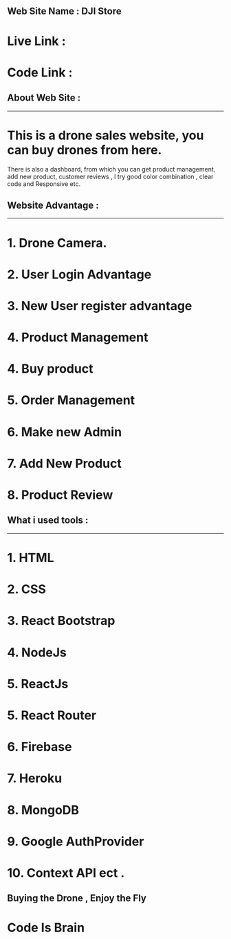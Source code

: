 ## Web Site Name : DJI Store

# Live Link :

# Code Link :

## About Web Site :

---

# This is a drone sales website, you can buy drones from here.

There is also a dashboard, from which you can get product management, add new product,
customer reviews , I try good color combination , clear code and Responsive etc.

## Website Advantage :

---

# 1. Drone Camera.

# 2. User Login Advantage

# 3. New User register advantage

# 4. Product Management

# 4. Buy product

# 5. Order Management

# 6. Make new Admin

# 7. Add New Product

# 8. Product Review

## What i used tools :

---

# 1. HTML

# 2. CSS

# 3. React Bootstrap

# 4. NodeJs

# 5. ReactJs

# 5. React Router

# 6. Firebase

# 7. Heroku

# 8. MongoDB

# 9. Google AuthProvider

# 10. Context API ect .

## Buying the Drone , Enjoy the Fly

# Code Is Brain
